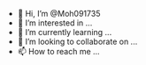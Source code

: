 - 👋 Hi, I’m @Moh091735
- 👀 I’m interested in ...
- 🌱 I’m currently learning ...
- 💞️ I’m looking to collaborate on ...
- 📫 How to reach me ...

<!---
Moh091735/Moh091735 is a ✨ special ✨ repository because its `README.md` (this file) appears on your GitHub profile.
You can click the Preview link to take a look at your changes.
--->
